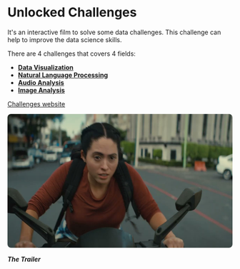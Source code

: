 # Unlocked Challenges

It's an interactive film to solve some data challenges.
This challenge can help to improve the data science skills.

There are 4 challenges that covers 4 fields:

- [**Data Visualization**]()
- [**Natural Language Processing**](./challenge_2/)
- [**Audio Analysis**]()
- [**Image Analysis**]()

[Challenges website](https://www.hp.com/us-en/workstations/industries/data-science/unlocked-with-z.html)

<a href="https://www.youtube.com/watch?v=amAcnesmUDI" target="_blank">
 <img src="./assets/img/01.jpg" alt="Watch the video" width="600" height="300" style="border-radius: 8px 8px"/>
</a>

_**The Trailer**_
